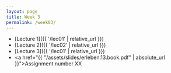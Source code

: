 ```yaml
---
layout: page
title: Week 3
permalink: /week03/
---
```



* [Lecture 1]({{ '/lec01' | relative_url }})
* [Lecture 2]({{ '/lec02' | relative_url }})
* [Lecture 3]({{ '/lec01' | relative_url }})
* <a href="{{ "/assets/slides/erleben.13.book.pdf" | absolute_url }}">Assignment number XX</a>
